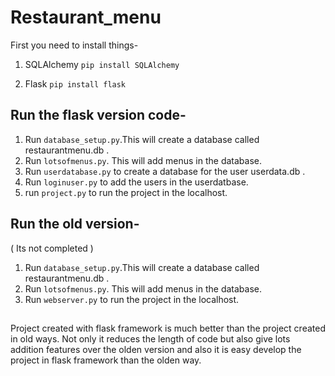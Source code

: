 # Restaurant_menu

First you need to install things-

1. SQLAlchemy 
   ```pip install SQLAlchemy```

2. Flask
   ```pip install flask```

## Run the flask version code-

1. Run ```database_setup.py```.This will create a database called restaurantmenu.db .
2. Run ```lotsofmenus.py```. This will add menus in the database.
3. Run ```userdatabase.py``` to create a database for the user userdata.db .
4. Run ```loginuser.py``` to add the users in the userdatbase.
5. run ```project.py``` to run the project in the localhost.

## Run the old version-

( Its not completed )
1. Run ```database_setup.py```.This will create a database called restaurantmenu.db .
2. Run ```lotsofmenus.py```. This will add menus in the database.
3. Run ```webserver.py``` to run the project in the localhost.


##
Project created with flask framework is much better than the project created in old ways. Not only it reduces the length of code but also give lots addition features over the olden version and also it is easy develop the project in flask framework than the olden way.
